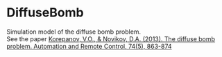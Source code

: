 # DiffuseBomb
Simulation model of the diffuse bomb problem.  
See the paper [Korepanov, V.O., & Novikov, D.A. (2013). The diffuse bomb problem. Automation and Remote Control, 74(5), 863-874](http://link.springer.com/article/10.1134/S000511791305010X)  
